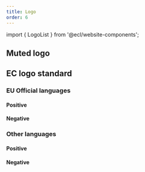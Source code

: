 ```yaml
---
title: Logo
order: 6
---
```


import { LogoList } from '@ecl/website-components';

## Muted logo

<LogoList system="ec" set="muted" language="muted" />

## EC logo standard

### EU Official languages

#### Positive

<LogoList system="ec" set="standard" color="positive" language="official" />

#### Negative

<LogoList system="ec" set="standard" color="negative" language="official" />

### Other languages

#### Positive

<LogoList system="ec" set="standard" color="positive" language="other" />

#### Negative

<LogoList system="ec" set="standard" color="negative" language="other" />
